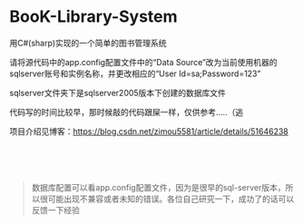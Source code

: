 # BooK-Library-System
用C#(sharp)实现的一个简单的图书管理系统

请将源代码中的app.config配置文件中的“Data Source”改为当前使用机器的sqlserver账号和实例名称，并更改相应的“User Id=sa;Password=123”

sqlserver文件夹下是sqlserver2005版本下创建的数据库文件

代码写的时间比较早，那时候敲的代码跟屎一样，仅供参考.....（逃


项目介绍见博客：https://blog.csdn.net/zimou5581/article/details/51646238

<br/>
<br/>
<br/>

> 数据库配置可以看app.config配置文件，因为是很早的sql-server版本，所以很可能出现不兼容或者未知的错误。各位自己研究一下，成功了的话可以反馈一下经验
